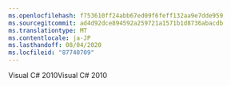 ```yaml
---
ms.openlocfilehash: f753610ff24abb67ed09f6feff132aa9e7dde959
ms.sourcegitcommit: ad4d92dce894592a259721a1571b1d8736abacdb
ms.translationtype: MT
ms.contentlocale: ja-JP
ms.lasthandoff: 08/04/2020
ms.locfileid: "87740709"
---
```

<span data-ttu-id="b3773-101">Visual C\# 2010</span><span class="sxs-lookup"><span data-stu-id="b3773-101">Visual C\# 2010</span></span>
